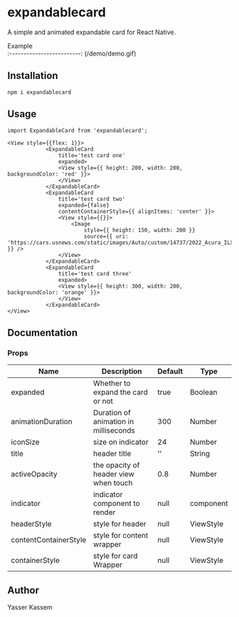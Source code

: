 # expandablecard

A simple and animated expandable card for React Native.


Example             
:-------------------------:
(/demo/demo.gif)

## Installation

```
npm i expandablecard
```

## Usage

```
import ExpandableCard from 'expandablecard';
```

```
<View style={{flex: 1}}>
            <ExpandableCard
                title='test card one'
                expanded>
                <View style={{ height: 200, width: 200, backgroundColor: 'red' }}>
                </View>
            </ExpandableCard>
            <ExpandableCard
                title='test card two'
                expanded={false}
                contentContainerStyle={{ alignItems: 'center' }}>
                <View style={{}}>
                    <Image
                        style={{ height: 150, width: 200 }}
                        source={{ uri: 'https://cars.usnews.com/static/images/Auto/custom/14737/2022_Acura_ILX_1.jpg' }} />
                </View>
            </ExpandableCard>
            <ExpandableCard
                title='test card three'
                expanded>
                <View style={{ height: 300, width: 200, backgroundColor: 'orange' }}>
                </View>
            </ExpandableCard>
</View>
```

## Documentation

### Props
| Name                      | Description                              | Default     | Type    |
|---------------------------|------------------------------------------|-------------|---------|
| expanded                  | Whether to expand the card or not        | true        | Boolean |
| animationDuration         | Duration of animation in milliseconds    | 300         | Number  |
| iconSize                  | size on indicator                        | 24          | Number  |
| title                     | header title                             | ''          | String  |
| activeOpacity             | the opacity of header view when touch    | 0.8         | Number  |
| indicator                 | indicator component to render            | null        | component  |
| headerStyle               | style for header                         | null        | ViewStyle  |
| contentContainerStyle     | style for content wrapper                | null        | ViewStyle  |
| containerStyle            | style for card Wrapper                   | null        | ViewStyle |

## Author
Yasser Kassem

